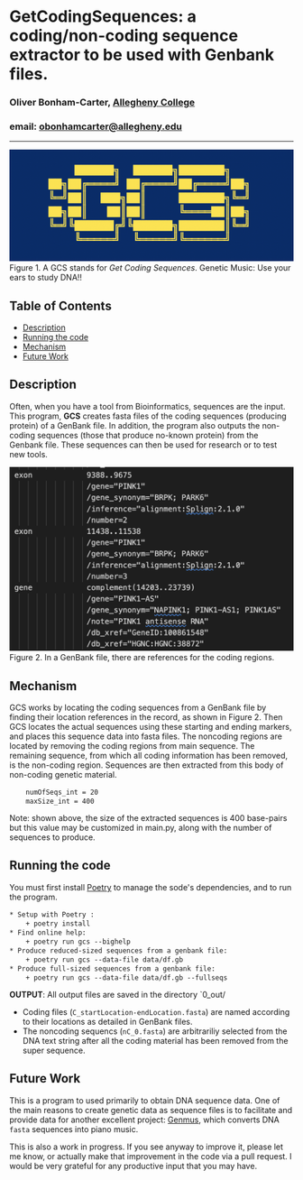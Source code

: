 # GetCodingSequences: a coding/non-coding sequence extractor to be used with Genbank files.

### Oliver Bonham-Carter, [Allegheny College](https://allegheny.edu/)
### email: obonhamcarter@allegheny.edu

---
![logo](graphics/logo.png)
Figure 1. A GCS stands for _Get Coding Sequences_.
Genetic Music: Use your ears to study DNA!!

## Table of Contents

- [Description](#description)
- [Running the code](#running-the-code)
- [Mechanism](#mechanism)
- [Future Work](#future-work)

## Description

Often, when you have a tool from Bioinformatics, sequences are the input. This program, **GCS** creates fasta files of the coding sequences (producing protein) of a GenBank file. In addition, the program also outputs the non-coding sequences (those that produce no-known protein) from the Genbank file. These sequences can then be used for research or to test new tools. 

![genbank record](graphics/genbankFile.png)
Figure 2. In a GenBank file, there are references for the coding regions. 

## Mechanism

GCS works by locating the coding sequences from a GenBank file by finding their location references in the record, as shown in Figure 2. Then GCS locates the actual sequences using these starting and ending markers, and places this sequence data into fasta files. The noncoding regions are located by removing the coding regions from main sequence. The remaining sequence, from which all coding information has been removed, is the non-coding region. Sequences are then extracted from this body of non-coding genetic material. 

```
    numOfSeqs_int = 20
    maxSize_int = 400
```
Note: shown above, the size of the extracted sequences is 400 base-pairs but this value may be customized in main.py, along with the number of sequences to produce. 

## Running the code

You must first install [Poetry](https://python-poetry.org/) to manage the sode's dependencies, and to run the program.

```
* Setup with Poetry : 
    + poetry install
* Find online help:
    + poetry run gcs --bighelp
* Produce reduced-sized sequences from a genbank file:
    + poetry run gcs --data-file data/df.gb
* Produce full-sized sequences from a genbank file:
    + poetry run gcs --data-file data/df.gb --fullseqs
```

**OUTPUT**: All output files are saved in the directory `0_out/

* Coding files (`C_startLocation-endLocation.fasta`) are named according to their locations as detailed in GenBank files.
* The noncoding sequencs (`nC_0.fasta`) are arbitrariliy selected from the DNA text string after all the coding material has been removed from the super sequence.

## Future Work

This is a program to used primarily to obtain DNA sequence data.
One of the main reasons to create genetic data as sequence files is 
to facilitate and provide data for another excellent project:
[Genmus](https://github.com/developmentAC/geneticMusic),
which converts DNA `fasta` sequences into piano music.

This is also a work in progress. If you see anyway to improve it, 
please let me know, or actually make that improvement in the code
via a pull request. I would be very grateful for any productive input
that you may have. 
